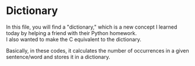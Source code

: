 # Dictionary

In this file, you will find a "dictionary," which is a new concept I learned today by helping a friend with their Python homework.  
I also wanted to make the C equivalent to the dictionary.  

Basically, in these codes, it calculates the number of occurrences in a given sentence/word and stores it in a dictionary.

